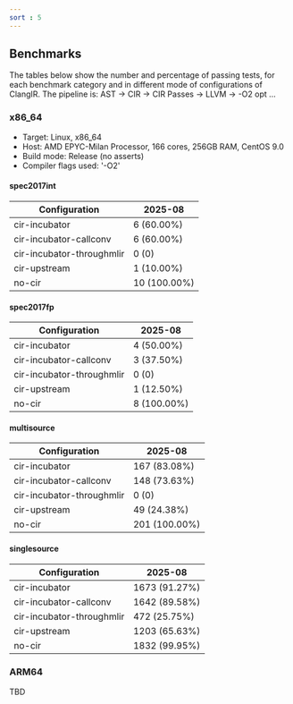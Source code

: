 ```yaml
---
sort : 5
---
```


## Benchmarks

The tables below show the number and percentage of passing tests, for each benchmark category and in different mode of configurations of ClangIR.
The pipeline is: AST -> CIR -> CIR Passes -> LLVM -> -O2 opt ...

### x86_64
- Target: Linux, x86_64
- Host: AMD EPYC-Milan Processor, 166 cores, 256GB RAM, CentOS 9.0
- Build mode: Release (no asserts)
- Compiler flags used: '-O2'

#### spec2017int

| Configuration | 2025-08 |
|---------------|----------|
| cir-incubator | 6 (60.00%) |
| cir-incubator-callconv | 6 (60.00%) |
| cir-incubator-throughmlir | 0 (0) |
| cir-upstream | 1 (10.00%) |
| no-cir | 10 (100.00%) |

#### spec2017fp

| Configuration | 2025-08 |
|---------------|----------|
| cir-incubator | 4 (50.00%) |
| cir-incubator-callconv | 3 (37.50%) |
| cir-incubator-throughmlir | 0 (0) |
| cir-upstream | 1 (12.50%) |
| no-cir | 8 (100.00%) |

#### multisource

| Configuration | 2025-08 |
|---------------|----------|
| cir-incubator | 167 (83.08%) |
| cir-incubator-callconv | 148 (73.63%) |
| cir-incubator-throughmlir | 0 (0) |
| cir-upstream | 49 (24.38%) |
| no-cir | 201 (100.00%) |

#### singlesource

| Configuration | 2025-08 |
|---------------|----------|
| cir-incubator | 1673 (91.27%) |
| cir-incubator-callconv | 1642 (89.58%) |
| cir-incubator-throughmlir | 472 (25.75%) |
| cir-upstream | 1203 (65.63%) |
| no-cir | 1832 (99.95%) |

### ARM64
TBD
